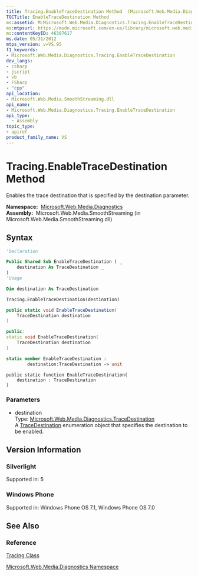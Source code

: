 ```yaml
---
title: Tracing.EnableTraceDestination Method  (Microsoft.Web.Media.Diagnostics)
TOCTitle: EnableTraceDestination Method
ms:assetid: M:Microsoft.Web.Media.Diagnostics.Tracing.EnableTraceDestination(Microsoft.Web.Media.Diagnostics.TraceDestination)
ms:mtpsurl: https://msdn.microsoft.com/en-us/library/microsoft.web.media.diagnostics.tracing.enabletracedestination(v=VS.95)
ms:contentKeyID: 46307617
ms.date: 05/31/2012
mtps_version: v=VS.95
f1_keywords:
- Microsoft.Web.Media.Diagnostics.Tracing.EnableTraceDestination
dev_langs:
- csharp
- jscript
- vb
- FSharp
- "cpp"
api_location:
- Microsoft.Web.Media.SmoothStreaming.dll
api_name:
- Microsoft.Web.Media.Diagnostics.Tracing.EnableTraceDestination
api_type:
  - Assembly
topic_type:
- apiref
product_family_name: VS
---
```


# Tracing.EnableTraceDestination Method

Enables the trace destination that is specified by the destination parameter.

**Namespace:**  [Microsoft.Web.Media.Diagnostics](microsoft-web-media-diagnostics-namespace_1.md)  
**Assembly:**  Microsoft.Web.Media.SmoothStreaming (in Microsoft.Web.Media.SmoothStreaming.dll)

## Syntax

```vb
'Declaration

Public Shared Sub EnableTraceDestination ( _
    destination As TraceDestination _
)
'Usage

Dim destination As TraceDestination

Tracing.EnableTraceDestination(destination)
```

```csharp
public static void EnableTraceDestination(
    TraceDestination destination
)
```

```cpp
public:
static void EnableTraceDestination(
    TraceDestination destination
)
```

``` fsharp
static member EnableTraceDestination : 
        destination:TraceDestination -> unit 
```

```jscript
public static function EnableTraceDestination(
    destination : TraceDestination
)
```

### Parameters

  - destination  
    Type: [Microsoft.Web.Media.Diagnostics.TraceDestination](tracedestination-enumeration-microsoft-web-media-diagnostics_1.md)  
    A [TraceDestination](tracedestination-enumeration-microsoft-web-media-diagnostics_1.md) enumeration object that specifies the destination to be enabled.

## Version Information

### Silverlight

Supported in: 5  

### Windows Phone

Supported in: Windows Phone OS 7.1, Windows Phone OS 7.0  

## See Also

### Reference

[Tracing Class](tracing-class-microsoft-web-media-diagnostics_1.md)

[Microsoft.Web.Media.Diagnostics Namespace](microsoft-web-media-diagnostics-namespace_1.md)


